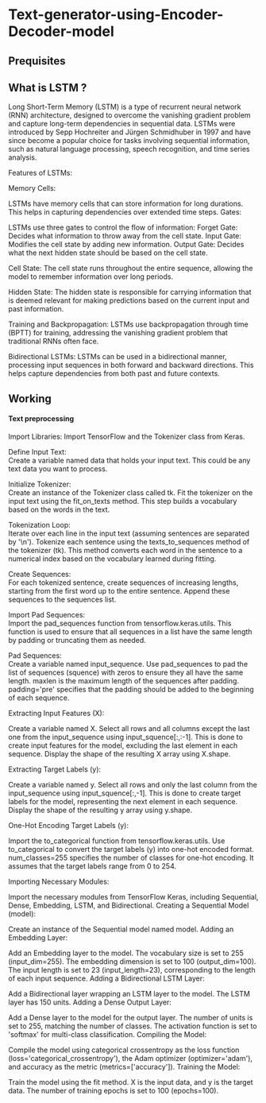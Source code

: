 # Text-generator-using-Encoder-Decoder-model
## Prequisites
## What is LSTM ?
Long Short-Term Memory (LSTM) is a type of recurrent neural network (RNN) architecture, designed to overcome the vanishing gradient problem and capture long-term dependencies in sequential data. LSTMs were introduced by Sepp Hochreiter and Jürgen Schmidhuber in 1997 and have since become a popular choice for tasks involving sequential information, such as natural language processing, speech recognition, and time series analysis.

Features of LSTMs:

Memory Cells:

LSTMs have memory cells that can store information for long durations. This helps in capturing dependencies over extended time steps.
Gates:

LSTMs use three gates to control the flow of information:
Forget Gate: Decides what information to throw away from the cell state.
Input Gate: Modifies the cell state by adding new information.
Output Gate: Decides what the next hidden state should be based on the cell state.

Cell State:
The cell state runs throughout the entire sequence, allowing the model to remember information over long periods.

Hidden State:
The hidden state is responsible for carrying information that is deemed relevant for making predictions based on the current input and past information.

Training and Backpropagation:
LSTMs use backpropagation through time (BPTT) for training, addressing the vanishing gradient problem that traditional RNNs often face.

Bidirectional LSTMs:
LSTMs can be used in a bidirectional manner, processing input sequences in both forward and backward directions. This helps capture dependencies from both past and future contexts.

## Working

#### Text preprocessing
Import Libraries:
Import TensorFlow and the Tokenizer class from Keras.

Define Input Text:<br>
Create a variable named data that holds your input text. This could be any text data you want to process.

Initialize Tokenizer:<br>
Create an instance of the Tokenizer class called tk.
Fit the tokenizer on the input text using the fit_on_texts method. This step builds a vocabulary based on the words in the text.

Tokenization Loop:<br>
Iterate over each line in the input text (assuming sentences are separated by '\n').
Tokenize each sentence using the texts_to_sequences method of the tokenizer (tk). This method converts each word in the sentence to a numerical index based on the vocabulary learned during fitting.

Create Sequences:<br>
For each tokenized sentence, create sequences of increasing lengths, starting from the first word up to the entire sentence.
Append these sequences to the sequences list.

Import Pad Sequences:<br>
Import the pad_sequences function from tensorflow.keras.utils. This function is used to ensure that all sequences in a list have the same length by padding or truncating them as needed.

Pad Sequences:<br>
Create a variable named input_sequence.
Use pad_sequences to pad the list of sequences (squence) with zeros to ensure they all have the same length.
maxlen is the maximum length of the sequences after padding.
padding='pre' specifies that the padding should be added to the beginning of each sequence.


Extracting Input Features (X):<br>

Create a variable named X.
Select all rows and all columns except the last one from the input_sequence using input_squence[:,:-1]. This is done to create input features for the model, excluding the last element in each sequence.
Display the shape of the resulting X array using X.shape.

Extracting Target Labels (y):<br>

Create a variable named y.
Select all rows and only the last column from the input_sequence using input_squence[:,-1]. This is done to create target labels for the model, representing the next element in each sequence.
Display the shape of the resulting y array using y.shape.

One-Hot Encoding Target Labels (y):<br>

Import the to_categorical function from tensorflow.keras.utils.
Use to_categorical to convert the target labels (y) into one-hot encoded format.
num_classes=255 specifies the number of classes for one-hot encoding. It assumes that the target labels range from 0 to 254.

Importing Necessary Modules:

Import the necessary modules from TensorFlow Keras, including Sequential, Dense, Embedding, LSTM, and Bidirectional.
Creating a Sequential Model (model):

Create an instance of the Sequential model named model.
Adding an Embedding Layer:

Add an Embedding layer to the model.
The vocabulary size is set to 255 (input_dim=255).
The embedding dimension is set to 100 (output_dim=100).
The input length is set to 23 (input_length=23), corresponding to the length of each input sequence.
Adding a Bidirectional LSTM Layer:

Add a Bidirectional layer wrapping an LSTM layer to the model.
The LSTM layer has 150 units.
Adding a Dense Output Layer:

Add a Dense layer to the model for the output layer.
The number of units is set to 255, matching the number of classes.
The activation function is set to 'softmax' for multi-class classification.
Compiling the Model:

Compile the model using categorical crossentropy as the loss function (loss='categorical_crossentropy'), the Adam optimizer (optimizer='adam'), and accuracy as the metric (metrics=['accuracy']).
Training the Model:

Train the model using the fit method.
X is the input data, and y is the target data.
The number of training epochs is set to 100 (epochs=100).
